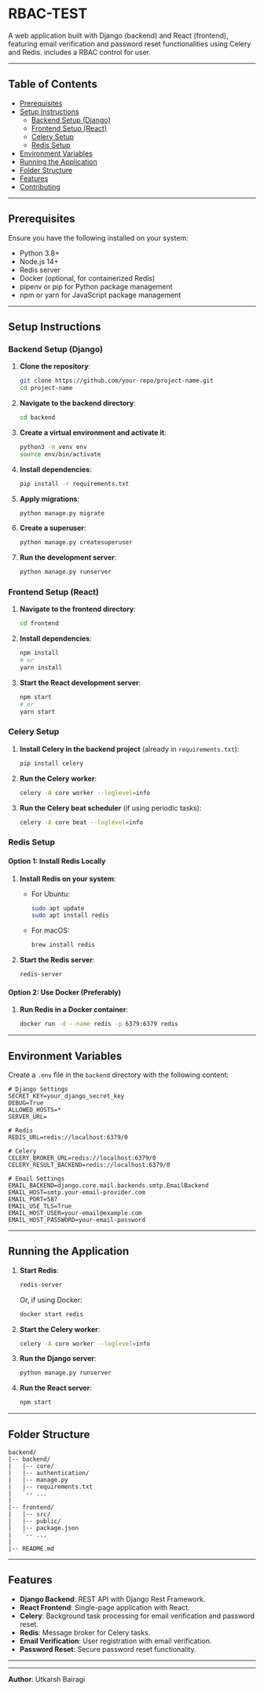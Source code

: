 # RBAC-TEST

A web application built with Django (backend) and React (frontend), featuring email verification and password reset functionalities using Celery and Redis.
includes a RBAC control for user.

---

## Table of Contents

- [Prerequisites](#prerequisites)
- [Setup Instructions](#setup-instructions)
  - [Backend Setup (Django)](#backend-setup-django)
  - [Frontend Setup (React)](#frontend-setup-react)
  - [Celery Setup](#celery-setup)
  - [Redis Setup](#redis-setup)
- [Environment Variables](#environment-variables)
- [Running the Application](#running-the-application)
- [Folder Structure](#folder-structure)
- [Features](#features)
- [Contributing](#contributing)

---

## Prerequisites

Ensure you have the following installed on your system:

- Python 3.8+
- Node.js 14+
- Redis server
- Docker (optional, for containerized Redis)
- pipenv or pip for Python package management
- npm or yarn for JavaScript package management

---

## Setup Instructions

### Backend Setup (Django)

1. **Clone the repository**:
   ```bash
   git clone https://github.com/your-repo/project-name.git
   cd project-name
   ```

2. **Navigate to the backend directory**:
   ```bash
   cd backend
   ```

3. **Create a virtual environment and activate it**:
   ```bash
   python3 -m venv env
   source env/bin/activate
   ```

4. **Install dependencies**:
   ```bash
   pip install -r requirements.txt
   ```

5. **Apply migrations**:
   ```bash
   python manage.py migrate
   ```

6. **Create a superuser**:
   ```bash
   python manage.py createsuperuser
   ```

7. **Run the development server**:
   ```bash
   python manage.py runserver
   ```

### Frontend Setup (React)

1. **Navigate to the frontend directory**:
   ```bash
   cd frontend
   ```

2. **Install dependencies**:
   ```bash
   npm install
   # or
   yarn install
   ```

3. **Start the React development server**:
   ```bash
   npm start
   # or
   yarn start
   ```

### Celery Setup

1. **Install Celery in the backend project** (already in `requirements.txt`):
   ```bash
   pip install celery
   ```

2. **Run the Celery worker**:
   ```bash
   celery -A core worker --loglevel=info
   ```

3. **Run the Celery beat scheduler** (if using periodic tasks):
   ```bash
   celery -A core beat --loglevel=info
   ```

### Redis Setup

#### Option 1: Install Redis Locally

1. **Install Redis on your system**:
   - For Ubuntu:
     ```bash
     sudo apt update
     sudo apt install redis
     ```
   - For macOS:
     ```bash
     brew install redis
     ```

2. **Start the Redis server**:
   ```bash
   redis-server
   ```

#### Option 2: Use Docker (Preferably)

1. **Run Redis in a Docker container**:
   ```bash
   docker run -d --name redis -p 6379:6379 redis
   ```

---

## Environment Variables

Create a `.env` file in the `backend` directory with the following content:

```env
# Django Settings
SECRET_KEY=your_django_secret_key
DEBUG=True
ALLOWED_HOSTS=*
SERVER_URL=

# Redis
REDIS_URL=redis://localhost:6379/0

# Celery
CELERY_BROKER_URL=redis://localhost:6379/0
CELERY_RESULT_BACKEND=redis://localhost:6379/0

# Email Settings
EMAIL_BACKEND=django.core.mail.backends.smtp.EmailBackend
EMAIL_HOST=smtp.your-email-provider.com
EMAIL_PORT=587
EMAIL_USE_TLS=True
EMAIL_HOST_USER=your-email@example.com
EMAIL_HOST_PASSWORD=your-email-password
```

---

## Running the Application

1. **Start Redis**:
   ```bash
   redis-server
   ```
   Or, if using Docker:
   ```bash
   docker start redis
   ```

2. **Start the Celery worker**:
   ```bash
   celery -A core worker --loglevel=info
   ```

3. **Run the Django server**:
   ```bash
   python manage.py runserver
   ```

4. **Run the React server**:
   ```bash
   npm start
   ```

---

## Folder Structure

```
backend/
|-- backend/
|   |-- core/
|   |-- authentication/
|   |-- manage.py
|   |-- requirements.txt
|   `-- ...
|
|-- frontend/
|   |-- src/
|   |-- public/
|   |-- package.json
|   `-- ...
|
|-- README.md
```

---

## Features

- **Django Backend**: REST API with Django Rest Framework.
- **React Frontend**: Single-page application with React.
- **Celery**: Background task processing for email verification and password reset.
- **Redis**: Message broker for Celery tasks.
- **Email Verification**: User registration with email verification.
- **Password Reset**: Secure password reset functionality.

---

---

**Author**: Utkarsh Bairagi 

